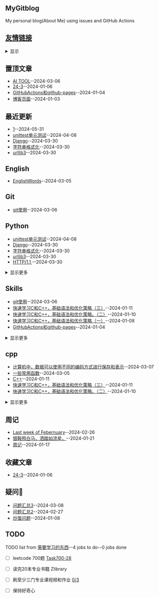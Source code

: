 ## MyGitblog
My personal blog(About Me) using issues and GitHub Actions

## [友情链接](https://github.com/dululu/notes/issues/7)
<details><summary>显示</summary>
<table>
<thead>
<tr>
<th>Name</th>
<th>Link</th>
<th>Desc</th>
</tr>
</thead>
<tbody>
<tr>
<td>兔子鮮笙</td>
<td>https://tuzi.moe/</td>
<td>22 岁的天才少年</td>
</tr>
<tr>
<td>yihong</td>
<td>https://github.com/yihong0618</td>
<td>斗宗强者，恐怖如斯。</td>
</tr>
<tr>
<td>古思为</td>
<td>https://siwei.io/</td>
<td>I build things with magic and scale the magic to help people.</td>
</tr>
<tr>
<td>dululu</td>
<td>https://github.com/dululu/notes/</td>
<td>斗之气，三段😶‍🌫️😰🤣🥵</td>
</tr>
<tr>
<td>jiayuancs</td>
<td>https://github.com/jiayuancs?tab=repositories</td>
<td>c++ primer╰(<em>°▽°</em>)╯</td>
</tr>
<tr>
<td>lwx</td>
<td>https://martinlwx.github.io/zh-cn/</td>
<td>太多课程了</td>
</tr>
<tr>
<td>卡瓦邦噶！</td>
<td>https://www.kawabangga.com/posts/3893</td>
<td>6</td>
</tr>
<tr>
<td>大江狗</td>
<td>https://pythondjango.cn/django/basic-tutorials</td>
<td>Django</td>
</tr>
</tbody>
</table>
</table></details>

## 置顶文章
- [AI TOOL](https://github.com/dululu/Notes/issues/31)--2024-03-06
- [24-3](https://github.com/dululu/Notes/issues/11)--2024-01-06
- [GitHubActions和github-pages](https://github.com/dululu/Notes/issues/2)--2024-01-04
- [博客页面](https://github.com/dululu/Notes/issues/1)--2024-01-03
## 最近更新
- [1](https://github.com/dululu/Notes/issues/47)--2024-05-31
- [unittest单元测试](https://github.com/dululu/Notes/issues/43)--2024-04-08
- [Django](https://github.com/dululu/Notes/issues/41)--2024-03-30
- [字符串格式化](https://github.com/dululu/Notes/issues/39)--2024-03-30
- [ urllib3](https://github.com/dululu/Notes/issues/38)--2024-03-30
## English
- [EnglishWords](https://github.com/dululu/Notes/issues/28)--2024-03-05
## Git
- [git使用](https://github.com/dululu/Notes/issues/30)--2024-03-06
## Python
- [unittest单元测试](https://github.com/dululu/Notes/issues/43)--2024-04-08
- [Django](https://github.com/dululu/Notes/issues/41)--2024-03-30
- [字符串格式化](https://github.com/dululu/Notes/issues/39)--2024-03-30
- [ urllib3](https://github.com/dululu/Notes/issues/38)--2024-03-30
- [ HTTP/1.1 ](https://github.com/dululu/Notes/issues/37)--2024-03-30
<details><summary>显示更多</summary>

- [Requests: HTTP for Humans™](https://github.com/dululu/Notes/issues/36)--2024-03-30
- [Status Codes¶](https://github.com/dululu/Notes/issues/34)--2024-03-08
</details>

## Skills
- [git使用](https://github.com/dululu/Notes/issues/30)--2024-03-06
- [快速学习C和C++，基础语法和优化策略（三）](https://github.com/dululu/Notes/issues/18)--2024-01-11
- [快速学习C和C++，基础语法和优化策略。（二）](https://github.com/dululu/Notes/issues/17)--2024-01-10
- [快速学习C和C++，基础语法和优化策略（一）](https://github.com/dululu/Notes/issues/15)--2024-01-08
- [GitHubActions和github-pages](https://github.com/dululu/Notes/issues/2)--2024-01-04
<details><summary>显示更多</summary>

- [博客页面](https://github.com/dululu/Notes/issues/1)--2024-01-03
</details>

## cpp
- [ 计算机中，数据可以使用不同的编码方式进行保存和表示](https://github.com/dululu/Notes/issues/32)--2024-03-07
- [一些常用函数](https://github.com/dululu/Notes/issues/29)--2024-03-05
- [C++](https://github.com/dululu/Notes/issues/19)--2024-01-11
- [快速学习C和C++，基础语法和优化策略（三）](https://github.com/dululu/Notes/issues/18)--2024-01-11
- [快速学习C和C++，基础语法和优化策略。（二）](https://github.com/dululu/Notes/issues/17)--2024-01-10
<details><summary>显示更多</summary>

- [快速学习C和C++，基础语法和优化策略（一）](https://github.com/dululu/Notes/issues/15)--2024-01-08
</details>

## 周记
- [Last week of  Febernuary](https://github.com/dululu/Notes/issues/24)--2024-02-26
- [银鞍照白马，洒踏如流星。](https://github.com/dululu/Notes/issues/22)--2024-01-21
- [周记](https://github.com/dululu/Notes/issues/21)--2024-01-17
## 收藏文章
- [24-3](https://github.com/dululu/Notes/issues/11)--2024-01-06
## 疑问🤔
- [问题汇总3](https://github.com/dululu/Notes/issues/33)--2024-03-08
- [问题汇总2](https://github.com/dululu/Notes/issues/26)--2024-02-27
- [炒蛋问题](https://github.com/dululu/Notes/issues/16)--2024-01-08
## TODO
TODO list from [需要学习的东西](https://github.com/dululu/Notes/issues/9)--4 jobs to do--0 jobs done
- [ ] leetcode 700题 [Task700-28](https://leetcode.cn/u/dululu-5/)
- [ ] 读完20本专业书籍 Zlibrary
- [ ] 刷至少三门专业课视频和作业 [0/3](https://github.com/dululu/Lesson)
- [ ] 保持好奇心

